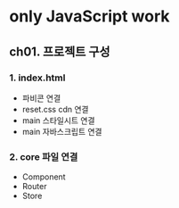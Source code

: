 # only JavaScript work

## ch01. 프로젝트 구성
### 1. index.html
- 파비콘 연결
- reset.css cdn 연결
- main 스타일시트 연결
- main 자바스크립트 연결
### 2. core 파일 연결
- Component
- Router
- Store
